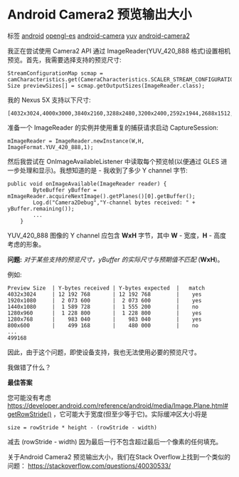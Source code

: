 # Android Camera2 预览输出大小

标签 [android](https://www.coder.work/blog?tag=android) [opengl-es](https://www.coder.work/blog?tag=opengl-es) [android-camera](https://www.coder.work/blog?tag=android-camera) [yuv](https://www.coder.work/blog?tag=yuv) [android-camera2](https://www.coder.work/blog?tag=android-camera2)



我正在尝试使用 Camera2 API 通过 ImageReader(YUV_420_888 格式)设置相机预览。首先，我需要选择支持的预览尺寸:

```
StreamConfigurationMap scmap = camCharacteristics.get(CameraCharacteristics.SCALER_STREAM_CONFIGURATION_MAP);
Size previewSizes[] = scmap.getOutputSizes(ImageReader.class);
```

我的 Nexus 5X 支持以下尺寸:

```
[4032x3024,4000x3000,3840x2160,3288x2480,3200x2400,2592x1944,2688x1512,2048x1536,1920x1080,1600x1200,1440x1080,1280x960,1280x768,1280x720,1024x768,800x600,864x480,800x480,720x480,640x480,640x360,352x288,320x240,176x144,160x120]
```

准备一个 ImageReader 的实例并使用重复的捕获请求启动 CaptureSession:

```
mImageReader = ImageReader.newInstance(W,H, ImageFormat.YUV_420_888,1);
```

然后我尝试在 OnImageAvailableListener 中读取每个预览帧(以便通过 GLES 进一步处理和显示)。我想知道的是 - 我收到了多少 Y channel 字节:

```
public void onImageAvailable(ImageReader reader) {
        ByteBuffer yBuffer = mImageReader.acquireNextImage().getPlanes()[0].getBuffer();
        Log.d("Camera2Debug","Y-channel bytes received: " + yBuffer.remaining());
        ...
    }
```

YUV_420_888 图像的 Y channel 应包含 **WxH** 字节，其中 **W** - 宽度，**H** - 高度考虑的形象。

**问题:** *对于某些支持的预览尺寸，yBuffer 的实际尺寸与预期值不匹配* (**WxH**)。

例如:

```
Preview Size  | Y-bytes received | Y-bytes expected  |   match
4032x3024     | 12 192 768       | 12 192 768        |    yes
1920x1080     |  2 073 600       |  2 073 600        |    yes
1440x1080     |  1 589 728       |  1 555 200        |    no
1280x960      |  1 228 800       |  1 228 800        |    yes
1280x768      |    983 040       |    983 040        |    yes
800x600       |    499 168       |    480 000        |    no
...
499168
```

因此，由于这个问题，即使设备支持，我也无法使用必要的预览尺寸。

我做错了什么？



**最佳答案**



您可能没有考虑 https://developer.android.com/reference/android/media/Image.Plane.html#getRowStride() ，它可能大于宽度(但至少等于它)。实际缓冲区大小将是

```
size = rowStride * height - (rowStride - width)
```

减去 (rowStride - width) 因为最后一行不包含超过最后一个像素的任何填充。



关于Android Camera2 预览输出大小，我们在Stack Overflow上找到一个类似的问题： https://stackoverflow.com/questions/40030533/